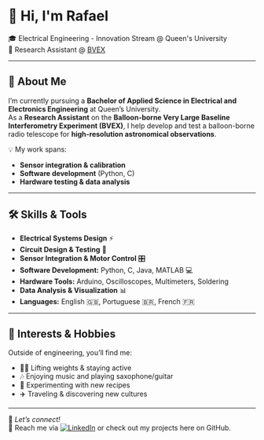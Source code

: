 # 👋 Hi, I'm Rafael

🎓 Electrical Engineering - Innovation Stream @ Queen's University  
🔭 Research Assistant @ [BVEX](https://www.queensu.ca/physics/fissel/research)  

---

## 🚀 About Me

I’m currently pursuing a **Bachelor of Applied Science in Electrical and Electronics Engineering** at Queen’s University.  
As a **Research Assistant** on the **Balloon-borne Very Large Baseline Interferometry Experiment (BVEX)**, I help develop and test a balloon-borne radio telescope for **high-resolution astronomical observations**.  

💡 My work spans:
- **Sensor integration & calibration**  
- **Software development** (Python, C)  
- **Hardware testing & data analysis**  

---

## 🛠 Skills & Tools

- **Electrical Systems Design** ⚡  
- **Circuit Design & Testing** 🔌  
- **Sensor Integration & Motor Control** 🎛  
- **Software Development:** Python, C, Java, MATLAB 💻  
- **Hardware Tools:** Arduino, Oscilloscopes, Multimeters, Soldering  
- **Data Analysis & Visualization** 📊  
- **Languages:** English 🇬🇧, Portuguese 🇧🇷, French 🇫🇷  

---

## 🎯 Interests & Hobbies

Outside of engineering, you’ll find me: 
- 🏋️‍♂️ Lifting weights & staying active  
- 🎶 Enjoying music and playing saxophone/guitar  
- 🍳 Experimenting with new recipes  
- ✈️ Traveling & discovering new cultures  

---

💬 *Let’s connect!*  
📧 Reach me via [![LinkedIn](https://img.shields.io/badge/LinkedIn-Rafael%20Costa-blue?style=flat-square&logo=linkedin&logoColor=white)]([https://www.linkedin.com/in/your-linkedin-username/](https://www.linkedin.com/in/rafaelcosta05/)) or check out my projects here on GitHub.
